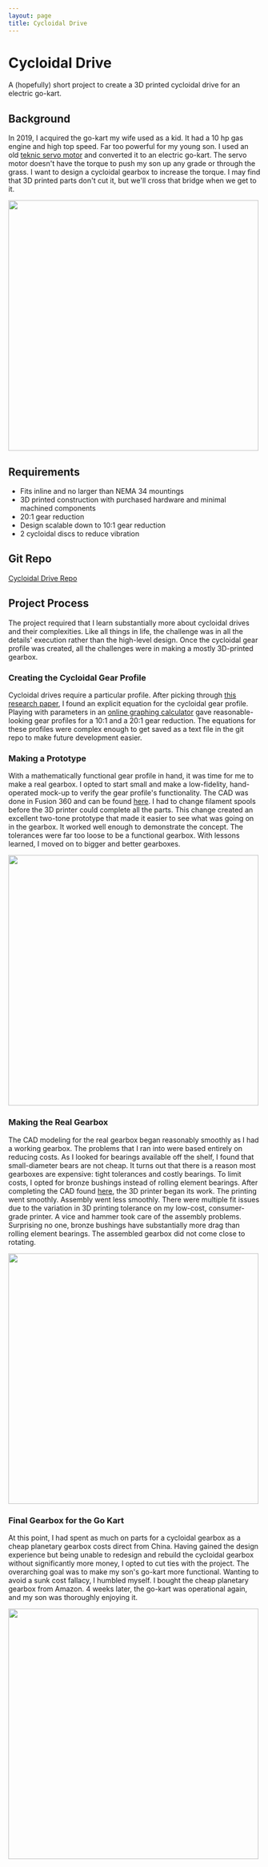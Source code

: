 ```yaml
---
layout: page
title: Cycloidal Drive
---
```

# Cycloidal Drive
A (hopefully) short project to create a 3D printed cycloidal drive for an electric go-kart.

## Background
In 2019, I acquired the go-kart my wife used as a kid.  It had a 10 hp gas engine and high top speed.  Far too powerful for my young son.  I used an old [teknic servo motor](https://www.teknic.com/model-info/CPM-MCVC-3432P-RLS/) and converted it to an electric go-kart.  The servo motor doesn't have the torque to push my son up any grade or through the grass.  I want to design a cycloidal gearbox to increase the torque.  I may find that 3D printed parts don't cut it, but we'll cross that bridge when we get to it.

<img src="../assets/img/gokart.jpg" width="500">

## Requirements
- Fits inline and no larger than NEMA 34 mountings
- 3D printed construction with purchased hardware and minimal machined components
- 20:1 gear reduction
- Design scalable down to 10:1 gear reduction
- 2 cycloidal discs to reduce vibration

## Git Repo
[Cycloidal Drive Repo](https://github.com/pburgeson/cycloidaldrive)

## Project Process
The project required that I learn substantially more about cycloidal drives and their complexities.  Like all things in life, the challenge was in all the details' execution rather than the high-level design.  Once the cycloidal gear profile was created, all the challenges were in making a mostly 3D-printed gearbox.

### Creating the Cycloidal Gear Profile
Cycloidal drives require a particular profile.  After picking through [this research paper](https://www.researchgate.net/publication/324392041_Determination_of_Real_Clearances_Between_Cycloidal_Speed_Reducer_Elements_by_the_Application_of_Heuristic_Optimization), I found an explicit equation for the cycloidal gear profile.  Playing with parameters in an [online graphing calculator](https://www.desmos.com/calculator) gave reasonable-looking gear profiles for a 10:1 and a 20:1 gear reduction.  The equations for these profiles were complex enough to get saved as a text file in the git repo to make future development easier.

### Making a Prototype
With a mathematically functional gear profile in hand, it was time for me to make a real gearbox.  I opted to start small and make a low-fidelity, hand-operated mock-up to verify the gear profile's functionality.  The CAD was done in Fusion 360 and can be found [here](TBD).  I had to change filament spools before the 3D printer could complete all the parts.  This change created an excellent two-tone prototype that made it easier to see what was going on in the gearbox.  It worked well enough to demonstrate the concept.  The tolerances were far too loose to be a functional gearbox.  With lessons learned, I moved on to bigger and better gearboxes.

<img src="../assets/img/gokart.jpg" width="500">

### Making the Real Gearbox
The CAD modeling for the real gearbox began reasonably smoothly as I had a working gearbox.  The problems that I ran into were based entirely on reducing costs.  As I looked for bearings available off the shelf, I found that small-diameter bears are not cheap.  It turns out that there is a reason most gearboxes are expensive: tight tolerances and costly bearings.  To limit costs, I opted for bronze bushings instead of rolling element bearings.  After completing the CAD found [here](TBD), the 3D printer began its work.  The printing went smoothly.  Assembly went less smoothly.  There were multiple fit issues due to the variation in 3D printing tolerance on my low-cost, consumer-grade printer.  A vice and hammer took care of the assembly problems.  Surprising no one, bronze bushings have substantially more drag than rolling element bearings.  The assembled gearbox did not come close to rotating.

<img src="../assets/img/gokart.jpg" width="500">

### Final Gearbox for the Go Kart
At this point, I had spent as much on parts for a cycloidal gearbox as a cheap planetary gearbox costs direct from China.  Having gained the design experience but being unable to redesign and rebuild the cycloidal gearbox without significantly more money, I opted to cut ties with the project.  The overarching goal was to make my son's go-kart more functional.  Wanting to avoid a sunk cost fallacy, I humbled myself. I bought the cheap planetary gearbox from Amazon.  4 weeks later, the go-kart was operational again, and my son was thoroughly enjoying it.

<img src="../assets/img/gokart.jpg" width="500">
